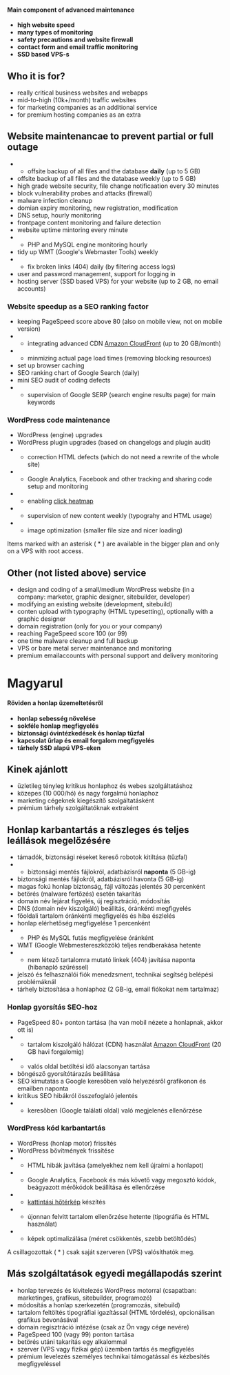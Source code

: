 #### Main component of advanced maintenance

- **high website speed**
- **many types of monitoring**
- **safety precautions and website firewall**
- **contact form and email traffic monitoring**
- **SSD based VPS-s**

## Who it is for?

- really critical business websites and webapps
- mid-to-high (10k+/month) traffic websites
- for marketing companies as an additional service
- for premium hosting companies as an extra

## Website maintenancae to prevent partial or full outage

- * offsite backup of all files and the database **daily** (up to 5 GB)
- offsite backup of all files and the database weekly (up to 5 GB)
- high grade website security, file change notificaation every 30 minutes
- block vulnerability probes and attacks (firewall)
- malware infection cleanup
- domian expiry monitoring, new registration, modification
- DNS setup, hourly monitoring
- frontpage content monitoring and failure detection
- website uptime mintoring every minute
- * PHP and MySQL engine monitoring hourly
- tidy up WMT (Google's Webmaster Tools) weekly
- * fix broken links (404) daily (by filtering access logs)
- user and password management, support for logging in
- hosting server (SSD based VPS) for your website (up to 2 GB, no email accounts)

### Website speedup as a SEO ranking factor

- keeping PageSpeed score above 80 (also on mobile view, not on mobile version)
- * integrating advanced CDN [Amazon CloudFront](http://aws.amazon.com/cloudfront/pricing/) (up to 20 GB/month)
- * minmizing actual page load times (removing blocking resources)
- set up browser caching
- SEO ranking chart of Google Search (daily)
- mini SEO audit of coding defects
- * supervision of Google SERP (search engine results page) for main keywords

### WordPress code maintenance

- WordPress (engine) upgrades
- WordPress plugin upgrades (based on changelogs and plugin audit)
- * correction HTML defects (which do not need a rewrite of the whole site)
- * Google Analytics, Facebook and other tracking and sharing code setup and monitoring
- * enabling [click heatmap](http://www.clicktale.com/sites/default/files/field/image/mouse-move-heatmap.png)
- * supervision of new content weekly (typograhy and HTML usage)
- * image optimization (smaller file size and nicer loading)

Items marked with an asterisk ( * ) are available in the bigger plan and only on a VPS with root access.

## Other (not listed above) service

- design and coding of a small/medium WordPress website (in a company: marketer, graphic designer, sitebuilder, developer)
- modifying an existing website (development, sitebuild)
- conten upload with typography (HTML typesetting), optionally with a graphic designer
- domain registration (only for you or your company)
- reaching PageSpeed score 100 (or 99)
- one time malware cleanup and full backup
- VPS or bare metal server maintenance and monitoring
- premium emailaccounts with personal support and delivery monitoring

# Magyarul

#### Röviden a honlap üzemeltetésről

- **honlap sebesség növelése**
- **sokféle honlap megfigyelés**
- **biztonsági óvintézkedések és honlap tűzfal**
- **kapcsolat űrlap és email forgalom megfigyelés**
- **tárhely SSD alapú VPS-eken**

## Kinek ajánlott

- üzletileg tényleg kritikus honlaphoz és webes szolgáltatáshoz
- közepes (10 000/hó) és nagy forgalmú honlaphoz
- marketing cégeknek kiegészítő szolgáltatásként
- prémium tárhely szolgáltatóknak extraként

## Honlap karbantartás a részleges és teljes leállások megelőzésére

- támadók, biztonsági réseket kereső robotok kitiltása (tűzfal)
- * biztonsági mentés fájlokról, adatbázisról **naponta** (5 GB-ig)
- biztonsági mentés fájlokról, adatbázisról havonta (5 GB-ig)
- magas fokú honlap biztonság, fájl változás jelentés 30 percenként
- betörés (malware fertőzés) esetén takarítás
- domain név lejárat figyelés, új regisztráció, módosítás
- DNS (domain név kiszolgáló) beállítás, óránkénti megfigyelés
- főoldali tartalom óránkénti megfigyelés és hiba észlelés
- honlap elérhetőség megfigyelése 1 percenként
- * PHP és MySQL futás megfigyelése óránként
- WMT (Google Webmestereszközök) teljes rendberakása hetente
- * nem létező tartalomra mutató linkek (404) javítása naponta (hibanapló szűréssel)
- jelszó és felhasználói fiók menedzsment, technikai segítség belépési problémáknál
- tárhely biztosítása a honlaphoz (2 GB-ig, email fiókokat nem tartalmaz)

### Honlap gyorsítás SEO-hoz

- PageSpeed 80+ ponton tartása (ha van mobil nézete a honlapnak, akkor ott is)
- * tartalom kiszolgáló hálózat (CDN) használat [Amazon CloudFront](http://aws.amazon.com/cloudfront/pricing/) (20 GB havi forgalomig)
- * valós oldal betöltési idő alacsonyan tartása
- böngésző gyorsítótárazás beállítása
- SEO kimutatás a Google keresőben való helyezésről grafikonon és emailben naponta
- kritikus SEO hibákról összefoglaló jelentés
- * keresőben (Google találati oldal) való megjelenés ellenőrzése

### WordPress kód karbantartás

- WordPress (honlap motor) frissítés
- WordPress bővítmények frissítése
- * HTML hibák javítása (amelyekhez nem kell újraírni a honlapot)
- * Google Analytics, Facebook és más követő vagy megosztó kódok, beágyazott mérőkódok beállítása és ellenőrzése
- * [kattintási hőtérkép](http://www.clicktale.com/sites/default/files/field/image/mouse-move-heatmap.png) készítés
- * újonnan felvitt tartalom ellenőrzése hetente (tipográfia és HTML használat)
- * képek optimalizálása (méret csökkentés, szebb betöltődés)

A csillagozottak ( * ) csak saját szerveren (VPS) valósíthatók meg.

## Más szolgáltatások egyedi megállapodás szerint

- honlap tervezés és kivitelezés WordPress motorral (csapatban: marketinges, grafikus, sitebuilder, programozó)
- módosítás a honlap szerkezetén (programozás, sitebuild)
- tartalom feltöltés tipográfiai igazítással (HTML tördelés), opcionálisan grafikus bevonásával
- domain regisztráció intézése (csak az Ön vagy cége nevére)
- PageSpeed 100 (vagy 99) ponton tartása
- betörés utáni takarítás egy alkalommal
- szerver (VPS vagy fizikai gép) üzemben tartás és megfigyelés
- prémium levelezés személyes technikai támogatással és kézbesítés megfigyeléssel
